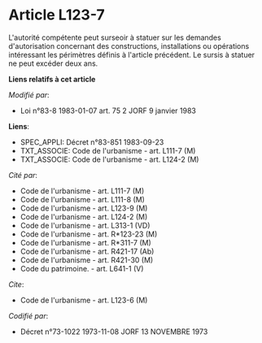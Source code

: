 # Article L123-7

L'autorité compétente peut surseoir à statuer  sur les demandes d'autorisation concernant des constructions, installations ou
opérations intéressant les périmètres  définis à l'article précédent. Le sursis à statuer ne peut excéder deux ans.

**Liens relatifs à cet article**

_Modifié par_:

  - Loi n°83-8 1983-01-07 art. 75 2 JORF 9 janvier 1983

**Liens**:

  - SPEC_APPLI: Décret n°83-851 1983-09-23
  - TXT_ASSOCIE: Code de l'urbanisme - art. L111-7 (M)
  - TXT_ASSOCIE: Code de l'urbanisme - art. L124-2 (M)

_Cité par_:

  - Code de l'urbanisme - art. L111-7 (M)
  - Code de l'urbanisme - art. L111-8 (M)
  - Code de l'urbanisme - art. L123-9 (M)
  - Code de l'urbanisme - art. L124-2 (M)
  - Code de l'urbanisme - art. L313-1 (VD)
  - Code de l'urbanisme - art. R*123-23 (M)
  - Code de l'urbanisme - art. R*311-7 (M)
  - Code de l'urbanisme - art. R421-17 (Ab)
  - Code de l'urbanisme - art. R421-30 (M)
  - Code du patrimoine. - art. L641-1 (V)

_Cite_:

  - Code de l'urbanisme - art. L123-6 (M)

_Codifié par_:

  - Décret n°73-1022 1973-11-08 JORF 13 NOVEMBRE 1973
